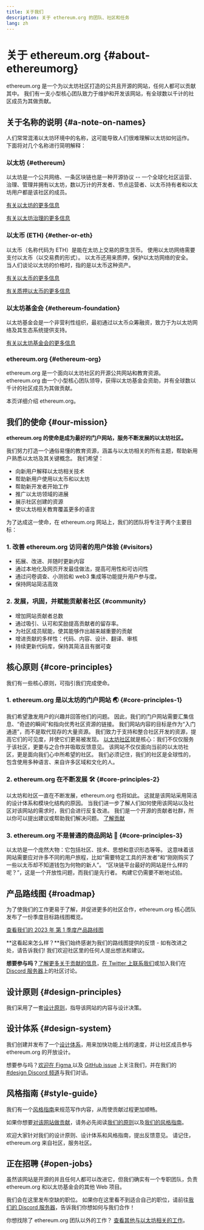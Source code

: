 ```yaml
---
title: 关于我们
description: 关于 ethereum.org 的团队、社区和任务
lang: zh
---
```


# 关于 ethereum.org {#about-ethereumorg}

ethereum.org 是一个为以太坊社区打造的公共且开源的网站，任何人都可以贡献其中。 我们有一支小型核心团队致力于维护和开发该网站，有全球数以千计的社区成员为其做贡献。

## 关于名称的说明 {#a-note-on-names}

人们常常混淆以太坊环境中的名称，这可能导致人们很难理解以太坊如何运作。 下面将对几个名称进行简明解释：

### 以太坊 {#ethereum}

以太坊是一个公共网络、一条区块链也是一种开源协议 -- 一个全球化社区运营、治理、管理并拥有以太坊，数以万计的开发者、节点运营者、以太币持有者和以太坊用户都是该社区的成员。

[有关以太坊的更多信息](/what-is-ethereum/)

[有关以太坊治理的更多信息](/governance/)

### 以太币 (ETH) {#ether-or-eth}

以太币（名称代码为 ETH）是能在太坊上交易的原生货币。 使用以太坊网络需要支付以太币（以交易费的形式）。 以太币还用来质押，保护以太坊网络的安全。 当人们谈论以太坊的价格时，指的是以太币这种资产。

[有关以太币的更多信息](/eth/)

[有关质押以太币的更多信息](/staking/)

### 以太坊基金会 {#ethereum-foundation}

以太坊基金会是一个非营利性组织，最初通过以太币众筹融资，致力于为以太坊网络及其生态系统提供支持。

[有关以太坊基金会的更多信息](/foundation/)

### ethereum.org {#ethereum-org}

ethereum.org 是一个面向以太坊社区的开源公共网站和教育资源。 ethereum.org 由一个小型核心团队领导，获得以太坊基金会资助，并有全球数以千计的社区成员为其做贡献。

本页详细介绍 ethereum.org。

## 我们的使命 {#our-mission}

**ethereum.org 的使命是成为最好的门户网站，服务不断发展的以太坊社区。**

我们努力打造一个通俗易懂的教育资源，涵盖与以太坊相关的所有主题，帮助新用户熟悉以太坊及其关键概念。 我们希望：

- 向新用户解释以太坊相关技术
- 帮助新用户使用以太币和以太坊
- 帮助新开发者开始工作
- 推广以太坊领域的进展
- 展示社区创建的资源
- 使以太坊相关教育覆盖更多的语言

为了达成这一使命，在 ethereum.org 网站上，我们的团队将专注于两个主要目标：

### 1. 改善 ethereum.org 访问者的用户体验 {#visitors}

- 拓展、改进、并随时更新内容
- 通过本地化及网页开发最佳做法，提高可用性和可访问性
- 通过问卷调查、小测验和 web3 集成等功能提升用户参与度。
- 保持网站简洁高效

### 2. 发展，巩固，并赋能贡献者社区 {#community}

- 增加网站贡献者总数
- 通过吸引、认可和奖励提高贡献者的留存率。
- 为社区成员赋能，使其能够作出越来越重要的贡献
- 增进贡献的多样性：代码、内容、设计、翻译、审核
- 持续更新代码库，保持其简洁且有据可查

## 核心原则 {#core-principles}

我们有一些核心原则，可指引我们完成使命。

### 1. ethereum.org 是以太坊的门户网站 🌏 {#core-principles-1}

我们希望激发用户的兴趣并回答他们的问题。 因此，我们的门户网站需要汇集信息、“奇迹的瞬间”和指向优秀社区资源的链接。 我们网站内容的目标是作为“入门通道”，而不是取代现存的大量资源。 我们致力于支持和整合社区开发的资源，提高它们的可见度，并使它们更易被发现。 [以太坊社区](/community/)就是核心：我们不仅仅服务于该社区，更要与之合作并吸取反馈意见。 该网站不仅仅面向当前的以太坊社区，更是面向我们心中所希望的社区。 我们必须记住，我们的社区是全球性的，包含使用多种语言、来自许多区域和文化的人。

### 2. ethereum.org 在不断发展 🛠 {#core-principles-2}

以太坊和社区一直在不断发展，ethereum.org 也将如此。 这就是该网站采用简洁的设计体系和模块化结构的原因。 当我们进一步了解人们如何使用该网站以及社区对该网站的需求时，我们会进行反复改进。 我们是一个开源的贡献者社群，所以你可以提出建议或帮助我们解决问题。 [了解贡献](/contributing/)

### 3. ethereum.org 不是普通的商品网站 🦄 {#core-principles-3}

以太坊是一个庞然大物：它包括社区、技术、思想和意识形态等等。 这意味着该网站需要应对许多不同的用户旅程，比如“需要特定工具的开发者”和“刚刚购买了一些以太币却不知道钱包为何物的新人”。 “区块链平台最好的网站是什么样的呢？”，这是一个开放性问题，而我们是先行者。 构建它仍需要不断地试验。

## 产品路线图 {#roadmap}

为了使我们的工作更易于了解，并促进更多的社区合作，ethereum.org 核心团队发布了一份季度目标路线图概览。

[查看我们的 2023 年 第 1 季度产品路线图](https://github.com/ethereum/ethereum-org-website/issues/9090)

**这看起来怎么样？**我们始终感谢为我们的路线图提供的反馈 - 如有改进之处，请告诉我们! 我们欢迎社区里的任何人提出想法和建议。

**想要参与吗？**[了解更多关于贡献的信息](/contributing/)，[在 Twitter 上联系我们](https://twitter.com/ethdotorg)或加入我们在 [ Discord 服务器](https://discord.gg/CetY6Y4)上的社区讨论。

## 设计原则 {#design-principles}

我们采用了一套[设计原则](/contributing/design-principles/)，指导该网站的内容与设计决策。

## 设计体系 {#design-system}

我们创建并发布了一个[设计体系](https://www.figma.com/file/NrNxGjBL0Yl1PrNrOT8G2B/ethereum.org-Design-System?node-id=0%3A1&t=QBt9RkhpPqzE3Aa6-1)，用来加快功能上线的速度，并让社区成员参与 ethereum.org 的开放设计。

想要参与吗？[欢迎在 Figma ](https://www.figma.com/file/NrNxGjBL0Yl1PrNrOT8G2B/ethereum.org-Design-System) 以及 [GitHub issue](https://github.com/ethereum/ethereum-org-website/issues/6284) 上关注我们，并在我们的 [#design Discord 频道](https://discord.gg/bKycYhVUwV)与我们对话。

## 风格指南 {#style-guide}

我们有一个[风格指南](/contributing/style-guide/)来规范写作内容，从而使贡献过程更加顺畅。

如果你想要[对该网站做贡献](/contributing/)，请务必先阅读[我们的原则](/contributing/design-principles/)以及[我们的风格指南](/contributing/style-guide/)。

欢迎大家针对我们的设计原则、设计体系和风格指南，提出反馈意见。 请记住，ethereum.org 来自社区，服务社区。

## 正在招聘 {#open-jobs}

虽然该网站是开源的并且任何人都可以改进它，但我们确实有一个专职团队，负责 ethereum.org 和以太坊基金会的其他 Web 项目。

我们会在这里发布空缺的职位。 如果你在这里看不到适合自己的职位，请前往[我们的 Discord 服务器](https://discord.gg/CetY6Y4)，告诉我们你想如何与我们合作！

你想找除了 ethereum.org 团队以外的工作？ [查看其他与以太坊相关的工作](/community/get-involved/#ethereum-jobs/)。
